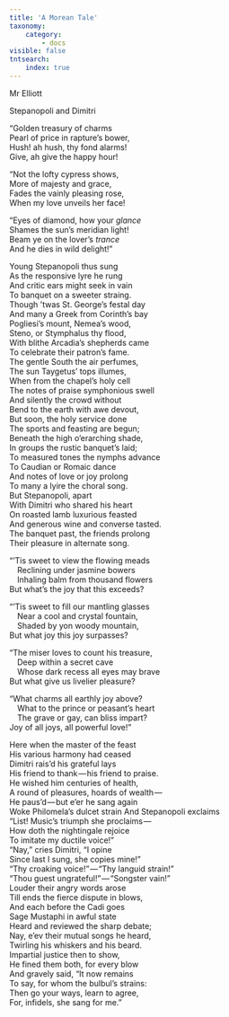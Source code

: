 ```yaml
---
title: 'A Morean Tale'
taxonomy:
    category:
        - docs
visible: false
tntsearch:
    index: true
---
```


<div class="author">Mr Elliott</div>

<span class="title">Stepanopoli and Dimitri</span>

“Golden treasury of charms  
Pearl of price in rapture’s bower,  
Hush! ah hush, thy fond alarms!  
Give, ah give the happy hour!  

“Not the lofty cypress shows,  
More of majesty and grace,  
Fades the vainly pleasing rose,  
When my love unveils her face!  

“Eyes of diamond, how your *glance*  
Shames the sun’s meridian light!  
Beam ye on the lover’s *trance*  
And he dies in wild delight!”

Young Stepanopoli thus sung  
As the responsive lyre he rung  
And critic ears might seek in vain  
To banquet on a sweeter straing.  
Though ’twas St. George’s festal day  
And many a Greek from Corinth’s bay  
Pogliesi’s mount, Nemea’s wood,  
Steno, or Stymphalus thy flood,  
With blithe Arcadia’s shepherds came  
To celebrate their patron’s fame.  
The gentle South the air perfumes,  
The sun Taygetus’ tops illumes,  
When from the chapel’s holy cell  
The notes of praise symphonious swell  
And silently the crowd without  
Bend to the earth with awe devout,  
But soon, the holy service done  
The sports and feasting are begun;  
Beneath the high o’erarching shade,  
In groups the rustic banquet’s laid;  
To measured tones the nymphs advance  
To Caudian or Romaic dance  
And notes of love or joy prolong  
To many a lyire the choral song.  
But Stepanopoli, apart  
With Dimitri who shared his heart  
On roasted lamb luxurious feasted  
And generous wine and converse tasted.  
The banquet past, the friends prolong  
Their pleasure in alternate song.

“’Tis sweet to view the flowing meads  
&emsp;Reclining under jasmine bowers  
&emsp;Inhaling balm from thousand flowers  
But what’s the joy that this exceeds?  

“’Tis sweet to fill our mantling glasses  
&emsp;Near a cool and crystal fountain,  
&emsp;Shaded by yon woody mountain,  
But what joy this joy surpasses?   

“The miser loves to count his treasure,  
&emsp;Deep within a secret cave  
&emsp;Whose dark recess all eyes may brave  
But what give us livelier pleasure?  

“What charms all earthly joy above?  
&emsp;What to the prince or peasant’s heart  
&emsp;The grave or gay, can bliss impart?  
Joy of all joys, all powerful love!”

Here when the master of the feast  
His various harmony had ceased  
Dimitri rais’d his grateful lays  
His friend to thank — his friend to praise.  
He wished him centuries of health,  
A round of pleasures, hoards of wealth —   
He paus’d — but e’er he sang again  
Woke Philomela’s dulcet strain
And Stepanopoli exclaims  
“List! Music’s triumph she proclaims —   
How doth the nightingale rejoice  
To imitate my ductile voice!”  
“Nay,” cries Dimitri, “I opine  
Since last I sung, she copies mine!”  
“Thy croaking voice!” — “Thy languid strain!”  
“Thou guest ungrateful!” — “Songster vain!”  
Louder their angry words arose  
Till ends the fierce dispute in blows,  
And each before the Cadi goes  
Sage Mustaphi in awful state  
Heard and reviewed the sharp debate;  
Nay, e’ev their mutual songs he heard,  
Twirling his whiskers and his beard.  
Impartial justice then to show,  
He fined them both, for every blow  
And gravely said, “It now remains  
To say, for whom the bulbul’s strains:  
Then go your ways, learn to agree,  
For, infidels, she sang for me.”